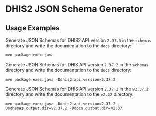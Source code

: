 DHIS2 JSON Schema Generator
===========================

Usage Examples
--------------

Generate JSON Schemas for DHIS2 API version `2.37.3` in the `schemas` directory and write the documentation to the `docs` directory:
```shell
mvn package exec:java 
```

Generate JSON Schemas for DHIS API version `2.37.2` in the `schemas` directory and write the documentation to the `docs` directory:
```shell
mvn package exec:java -Ddhis2.api.version=2.37.2
```

Generate JSON Schemas for DHIS API version `2.37.2` in the `v2.37.2` directory and write the documentation to the `v2.37` directory:
```shell
mvn package exec:java -Ddhis2.api.version=2.37.2 -Dschemas.output.dir=v2.37.2 -Ddocs.output.dir=v2.37
```
